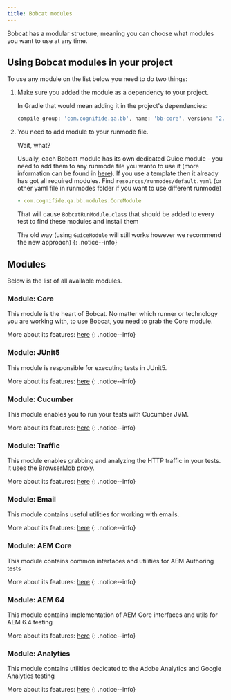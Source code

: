 ```yaml
---
title: Bobcat modules
---
```


Bobcat has a modular structure, meaning you can choose what modules you want to use at any time.

## Using Bobcat modules in your project

To use any module on the list below you need to do two things:

1. Make sure you added the module as a dependency to your project.
    
    In Gradle that would mean adding it in the project's dependencies:
    ```groovy
    compile group: 'com.cognifide.qa.bb', name: 'bb-core', version: '2.0.1'
    ```
2. You need to add module to your runmode file.

    Wait, what?

    Usually, each Bobcat module has its own dedicated Guice module - you need to add them to any runmode file you wanto to use it (more information can be found in [here]({{site.baseurl}}/docs/modules/core/runmodes/)). If you use a template then it already has got all required modules.
    Find `resources/runmodes/default.yaml` (or other yaml file in runmodes folder if you want to use different runmode)
    
    ```yaml
    - com.cognifide.qa.bb.modules.CoreModule
    ```  
    
    That will cause `BobcatRunModule.class` that should be added to every test to find these modules and install them
    
    The old way (using `GuiceModule` will still works however we recommend the new approach)
    {: .notice--info}

## Modules

Below is the list of all available modules.

### Module: Core

This module is the heart of Bobcat. No matter which runner or technology you are working with, to use Bobcat, you need to grab the Core module.

More about its features: [here]({{site.baseurl}}/docs/modules/core/)
{: .notice--info}

### Module: JUnit5

This module is responsible for executing tests in JUnit5.

More about its features: [here]({{site.baseurl}}/docs/modules/junit5/)
{: .notice--info}

### Module: Cucumber

This module enables you to run your tests with Cucumber JVM.

More about its features: [here]({{site.baseurl}}/docs/modules/cucumber/)
{: .notice--info}

### Module: Traffic

This module enables grabbing and analyzing the HTTP traffic in your tests. It uses the BrowserMob proxy.

More about its features: [here]({{site.baseurl}}/docs/modules/traffic/)
{: .notice--info}

### Module: Email

This module contains useful utilities for working with emails.

More about its features: [here]({{site.baseurl}}/docs/modules/email/)
{: .notice--info}

### Module: AEM Core

This module contains common interfaces and utilities for AEM Authoring tests

More about its features: [here]({{site.baseurl}}/docs/modules/aem-core/)
{: .notice--info}

### Module: AEM 64

This module contains implementation of AEM Core interfaces and utils for AEM 6.4 testing

More about its features: [here]({{site.baseurl}}/docs/modules/aem-64/)
{: .notice--info}

### Module: Analytics

This module contains utilities dedicated to the Adobe Analytics and Google Analytics testing

More about its features: [here]({{site.baseurl}}/docs/modules/analytics/)
{: .notice--info}